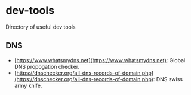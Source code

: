 # dev-tools
Directory of useful dev tools

## DNS

* [https://www.whatsmydns.net](https://www.whatsmydns.net): Global DNS propogation checker.
* [https://dnschecker.org/all-dns-records-of-domain.php](https://dnschecker.org/all-dns-records-of-domain.php): DNS swiss army knife.
